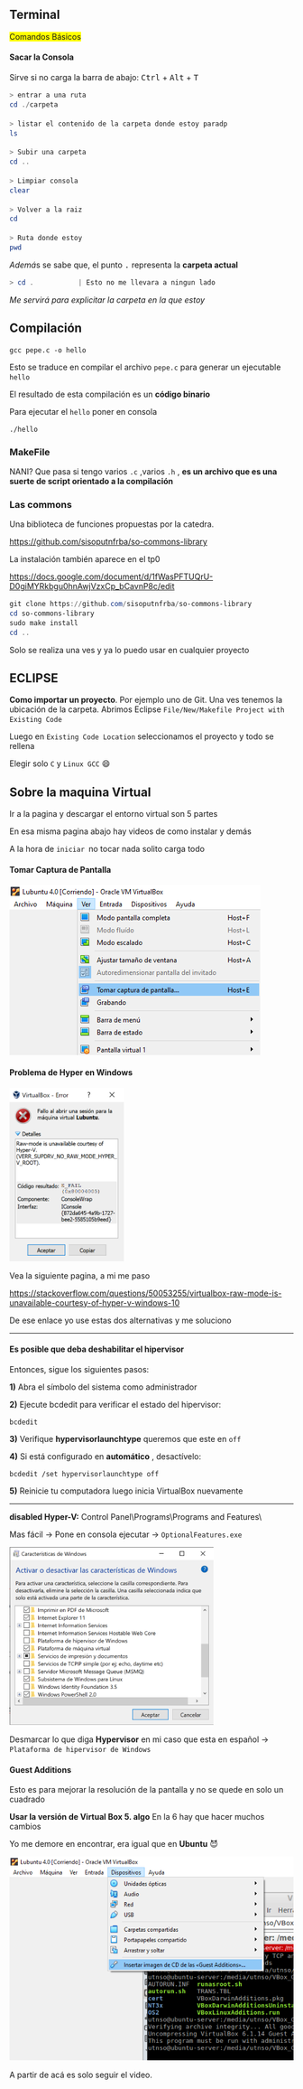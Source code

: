 ## Terminal

<span style="background:yellow;">Comandos Básicos</span>

#### Sacar la Consola

Sirve si no carga la barra de abajo:  <kbd>Ctrl</kbd> + <kbd>Alt</kbd> + <kbd>T</kbd> 

````powershell
> entrar a una ruta
cd ./carpeta

> listar el contenido de la carpeta donde estoy paradp
ls

> Subir una carpeta
cd ..

> Limpiar consola
clear

> Volver a la raiz
cd

> Ruta donde estoy
pwd
````

*Ademá*s se sabe que, el punto <kbd>.</kbd> representa la **carpeta actual**

````powershell
> cd .           | Esto no me llevara a ningun lado
````

*Me servirá para explicitar la carpeta en la que estoy*



## Compilación

````shell
gcc pepe.c -o hello
````

Esto se traduce en compilar el archivo `pepe.c` para generar un ejecutable `hello`

El resultado de esta compilación es un **código binario**

Para ejecutar el `hello` poner en consola

````shell
./hello
````



### MakeFile

NANI? Que pasa si tengo varios `.c` ,varios `.h` , **es un archivo que es una suerte de script orientado a la compilación**



### Las commons

Una biblioteca de funciones propuestas por la catedra.

https://github.com/sisoputnfrba/so-commons-library

La instalación también aparece en el tp0

https://docs.google.com/document/d/1fWasPFTUQrU-D0giMYRkbgu0hnAwjVzxCp_bCavnP8c/edit

````powershell
git clone https://github.com/sisoputnfrba/so-commons-library
cd so-commons-library
sudo make install
cd ..
````

Solo se realiza una ves y ya lo puedo usar en cualquier proyecto



## ECLIPSE

**Como importar un proyecto**. Por ejemplo uno de Git. Una ves tenemos la ubicación de la carpeta. Abrimos Eclipse `File/New/Makefile Project with Existing Code`

Luego en `Existing Code Location` seleccionamos el proyecto y todo se rellena

Elegir solo `C` y `Linux GCC` :smile:



## Sobre la maquina Virtual

Ir a la pagina y descargar el entorno virtual son 5 partes

En esa misma pagina abajo hay videos de como instalar y demás

A la hora de `iniciar `no tocar nada solito carga todo

#### Tomar Captura de Pantalla

![Captura de Pantalla](read_captura.png)

#### Problema de Hyper en Windows

<img src="read_error.png" alt="read_error" style="zoom:45%;" />

Vea la siguiente pagina, a mi me paso

https://stackoverflow.com/questions/50053255/virtualbox-raw-mode-is-unavailable-courtesy-of-hyper-v-windows-10

De ese enlace yo use estas dos alternativas y me soluciono

------

#### Es posible que deba deshabilitar el hipervisor

Entonces, sigue los siguientes pasos:

**1)** Abra el símbolo del sistema como administrador

**2)** Ejecute bcdedit para verificar el estado del hipervisor:

```
bcdedit
```

**3)** Verifique **hypervisorlaunchtype** queremos que este en `off`

**4)** Si está configurado en **automático** , desactívelo:

```
bcdedit /set hypervisorlaunchtype off
```

**5)** Reinicie tu computadora luego inicia VirtualBox nuevamente

------

**disabled Hyper-V:** Control Panel\Programs\Programs and Features\

Mas fácil → Pone en consola ejecutar →  `OptionalFeatures.exe`

<img src="read_caracteristicas.png" alt="caracteristicas" style="zoom:40%;" />

Desmarcar lo que diga **Hypervisor** en mi caso que esta en español  →  `Plataforma de hipervisor de Windows`

#### Guest Additions

Esto es para mejorar la resolución de la pantalla y no se quede en solo un cuadrado

**Usar la versión de Virtual Box 5. algo** En la 6 hay que hacer muchos cambios

Yo me demore en encontrar, era igual que en **Ubuntu** :smiling_imp:

![Insertar imagen de CD a las Guest Additions](read_guestAditions.png)

A partir de acá es solo seguir el video.
